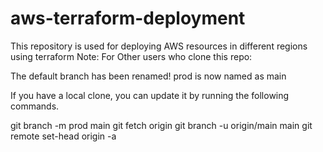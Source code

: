 # aws-terraform-deployment
This repository is used for deploying AWS resources in different regions using terraform
Note: For Other users who clone this repo:

The default branch has been renamed!
prod is now named as main

If you have a local clone, you can update it by running the following commands.

git branch -m prod main
git fetch origin
git branch -u origin/main main
git remote set-head origin -a
